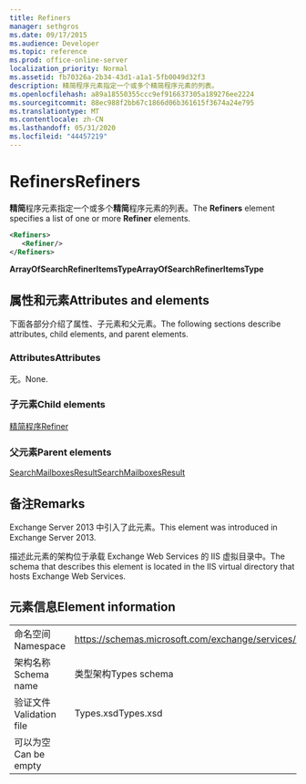 ```yaml
---
title: Refiners
manager: sethgros
ms.date: 09/17/2015
ms.audience: Developer
ms.topic: reference
ms.prod: office-online-server
localization_priority: Normal
ms.assetid: fb70326a-2b34-43d1-a1a1-5fb0049d32f3
description: 精简程序元素指定一个或多个精简程序元素的列表。
ms.openlocfilehash: a89a18550355ccc9ef916637305a189276ee2224
ms.sourcegitcommit: 88ec988f2bb67c1866d06b361615f3674a24e795
ms.translationtype: MT
ms.contentlocale: zh-CN
ms.lasthandoff: 05/31/2020
ms.locfileid: "44457219"
---
```

# <a name="refiners"></a><span data-ttu-id="95b0f-103">Refiners</span><span class="sxs-lookup"><span data-stu-id="95b0f-103">Refiners</span></span>

<span data-ttu-id="95b0f-104">**精简**程序元素指定一个或多个**精简**程序元素的列表。</span><span class="sxs-lookup"><span data-stu-id="95b0f-104">The **Refiners** element specifies a list of one or more **Refiner** elements.</span></span> 
  
```XML
<Refiners>
   <Refiner/>
</Refiners>
```

 <span data-ttu-id="95b0f-105">**ArrayOfSearchRefinerItemsType**</span><span class="sxs-lookup"><span data-stu-id="95b0f-105">**ArrayOfSearchRefinerItemsType**</span></span>
## <a name="attributes-and-elements"></a><span data-ttu-id="95b0f-106">属性和元素</span><span class="sxs-lookup"><span data-stu-id="95b0f-106">Attributes and elements</span></span>

<span data-ttu-id="95b0f-107">下面各部分介绍了属性、子元素和父元素。</span><span class="sxs-lookup"><span data-stu-id="95b0f-107">The following sections describe attributes, child elements, and parent elements.</span></span>
  
### <a name="attributes"></a><span data-ttu-id="95b0f-108">Attributes</span><span class="sxs-lookup"><span data-stu-id="95b0f-108">Attributes</span></span>

<span data-ttu-id="95b0f-109">无。</span><span class="sxs-lookup"><span data-stu-id="95b0f-109">None.</span></span>
  
### <a name="child-elements"></a><span data-ttu-id="95b0f-110">子元素</span><span class="sxs-lookup"><span data-stu-id="95b0f-110">Child elements</span></span>

[<span data-ttu-id="95b0f-111">精简程序</span><span class="sxs-lookup"><span data-stu-id="95b0f-111">Refiner</span></span>](refiner.md)
  
### <a name="parent-elements"></a><span data-ttu-id="95b0f-112">父元素</span><span class="sxs-lookup"><span data-stu-id="95b0f-112">Parent elements</span></span>

[<span data-ttu-id="95b0f-113">SearchMailboxesResult</span><span class="sxs-lookup"><span data-stu-id="95b0f-113">SearchMailboxesResult</span></span>](searchmailboxesresult.md)
  
## <a name="remarks"></a><span data-ttu-id="95b0f-114">备注</span><span class="sxs-lookup"><span data-stu-id="95b0f-114">Remarks</span></span>

<span data-ttu-id="95b0f-115">Exchange Server 2013 中引入了此元素。</span><span class="sxs-lookup"><span data-stu-id="95b0f-115">This element was introduced in Exchange Server 2013.</span></span>
  
<span data-ttu-id="95b0f-116">描述此元素的架构位于承载 Exchange Web Services 的 IIS 虚拟目录中。</span><span class="sxs-lookup"><span data-stu-id="95b0f-116">The schema that describes this element is located in the IIS virtual directory that hosts Exchange Web Services.</span></span>
  
## <a name="element-information"></a><span data-ttu-id="95b0f-117">元素信息</span><span class="sxs-lookup"><span data-stu-id="95b0f-117">Element information</span></span>

|||
|:-----|:-----|
|<span data-ttu-id="95b0f-118">命名空间</span><span class="sxs-lookup"><span data-stu-id="95b0f-118">Namespace</span></span>  <br/> |https://schemas.microsoft.com/exchange/services/2006/types  <br/> |
|<span data-ttu-id="95b0f-119">架构名称</span><span class="sxs-lookup"><span data-stu-id="95b0f-119">Schema name</span></span>  <br/> |<span data-ttu-id="95b0f-120">类型架构</span><span class="sxs-lookup"><span data-stu-id="95b0f-120">Types schema</span></span>  <br/> |
|<span data-ttu-id="95b0f-121">验证文件</span><span class="sxs-lookup"><span data-stu-id="95b0f-121">Validation file</span></span>  <br/> |<span data-ttu-id="95b0f-122">Types.xsd</span><span class="sxs-lookup"><span data-stu-id="95b0f-122">Types.xsd</span></span>  <br/> |
|<span data-ttu-id="95b0f-123">可以为空</span><span class="sxs-lookup"><span data-stu-id="95b0f-123">Can be empty</span></span>  <br/> ||
   


